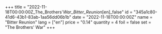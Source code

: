 +++
title = "2022-11-18T00:00:00Z_The_Brothers'_War_Bitter_Reunion_[en]_false"
id = "345a1c80-41d6-43b1-83ab-1aa56dd06b1b"
date = "2022-11-18T00:00:00Z"
name = "Bitter Reunion"
lang = ["en"]
price = "0.14"
quantity = 4
foil = false
set = "The Brothers' War"
+++
